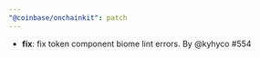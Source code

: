 ```yaml
---
"@coinbase/onchainkit": patch
---
```


- **fix**: fix token component biome lint errors. By @kyhyco #554
